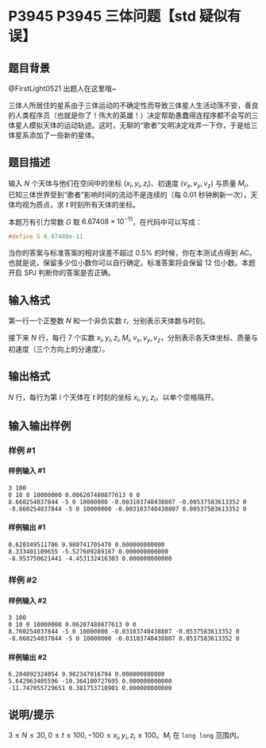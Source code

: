 # P3945 P3945 三体问题【std 疑似有误】

## 题目背景

@FirstLight0521 出题人在这里哦~

三体人所居住的星系由于三体运动的不确定性而导致三体星人生活动荡不安，善良的人类程序员（也就是你了！伟大的英雄！）决定帮助愚蠢得连程序都不会写的三体星人模拟天体的运动轨迹。这时，无聊的“歌者”文明决定戏弄一下你，于是给三体星系添加了一些新的星体。


## 题目描述

输入 $N$ 个天体与他们在空间中的坐标 $(x_i,y_i,z_i)$、初速度 $(v_x,v_y,v_z)$ 与质量 $M_i$，已知三体世界受到“歌者”影响时间的流动不是连续的（每 $0.01$ 秒钟刷新一次），天体均视为质点，求 $t$ 时刻所有天体的坐标。

本题万有引力常数 $G$ 取 $6.67408 \times 10^{-11}$，在代码中可以写成：

```cpp
#define G 6.67408e-11
```

当你的答案与标准答案的相对误差不超过 $0.5 \%$ 的时候，你在本测试点得到 AC。也就是说，保留多少位小数你可以自行确定。标准答案将会保留 $12$ 位小数。本题开启 SPJ 判断你的答案是否正确。


## 输入格式

第一行一个正整数 $N$ 和一个非负实数 $t$，分别表示天体数与时刻。

接下来 $N$ 行，每行 $7$ 个实数 $x_i,y_i,z_i,M_i,v_x,v_y,v_z$，分别表示各天体坐标、质量与初速度（三个方向上的分速度）。


## 输出格式

$N$ 行，每行为第 $i$ 个天体在 $t$ 时刻的坐标 $x_i,y_i,z_i$，以单个空格隔开。


## 输入输出样例

### 样例 #1

#### 样例输入 #1

```
3 100
0 10 0 10000000 0.006207480877613 0 0
8.660254037844 -5 0 10000000 -0.003103740438807 -0.00537583613352 0
-8.660254037844 -5 0 10000000 -0.003103740438807 0.00537583613352 0
```

#### 样例输出 #1

```
0.620349511786 9.980741705470 0.000000000000
8.333401109655 -5.527609289167 0.000000000000
-8.953750621441 -4.453132416303 0.000000000000
```

### 样例 #2

#### 样例输入 #2

```
3 100
0 10 0 10000000 0.06207480877613 0 0
8.760254037844 -5 0 10000000 -0.03103740438807 -0.0537583613352 0
-8.660254037844 -5 0 10000000 -0.03103740438807 0.0537583613352 0
```

#### 样例输出 #2

```
6.204092324054 9.982347016794 0.000000000000
5.642963405596 -10.364100727695 0.000000000000
-11.747055729651 0.381753710901 0.000000000000
```

## 说明/提示

$3 \le N \le 30,0 \le t \le 100,-100 \le x_i,y_i,z_i \le 100$。$M_i$ 在 `long long` 范围内。
